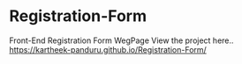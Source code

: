 # Registration-Form
Front-End Registration Form WegPage 
View the project here..
https://kartheek-panduru.github.io/Registration-Form/
